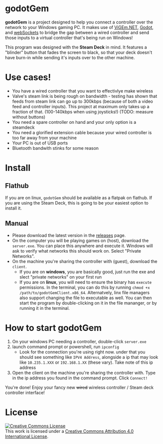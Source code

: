 # godotGem

**godotGem** is a project designed to help you connect a controller over the network to your Windows gaming PC. It makes use of [ViGEm.NET](https://github.com/ViGEm/ViGEm.NET), [Godot](https://godotengine.org/), and [webSockets](https://developer.mozilla.org/en-US/docs/Web/API/WebSockets_API) to bridge the gap between a wired controller and send those inputs to a virtual controller that's being run on Windows!

This program was designed with the **Steam Deck** in mind. It features a "blinder" button that fades the screen to black, so that your deck doesn't have burn-in while sending it's inputs over to the other machine.

# Use cases!

* You have a wired controller that you want to effectivlye make wireless
* Valve's steam link is being rough on bandwidth - testing has shown that feeds from steam link can go up to 300kbps (because of both a video feed and controller inputs). This project at maximum only takes up a fraction of that. (100-140kbps when using joysticks!) (TODO: measure without buttons)
* You need a spare controller on hand and your only option is a steamdeck
* You need a glorified extension cable because your wired controller is too far away from your machine
* Your PC is out of USB ports
* Bluetooth bandwith stinks for some reason

# Install

## Flathub

If you are on linux, `godotGem` should be available as a flatpak on flathub. If you are using the Steam Deck, this is going to be your easiest option to install it.

## Manual

* Please download the latest version in the [releases](https://github.com/iSlammedMyKindle/godotGem/releases) page.
* On the computer you will be playing games on (host), download the `server.exe`. You can place this anywhere and execute it. Windows will ask to verify what networks this should work on. Select "Private Networks".
* On the machine you're sharing the controller with (guest), download the `client`.
    * If you are on **windows**, you are basically good, just run the exe and slect "private networks" on your first run
    * If you are on **linux**, you will need to ensure the binary has `execute` permissions. In the terminal, you can do this by running `chmod +x /path/to/godotGemClient.x86_64`. Alternatvely, linx file managers also support changing the file to executable as well. You can then start the program by double-clicking on it in the file mananger, or by running it in the terminal.

# How to start godotGem

1. On your windows PC needing a controller, double-click `server.exe`
1. launch command prompt or powershell, run `ipconfig`
    * Look for the connection you're using right now. under that you should see something like `IPV4 Address`, alongside a ip that may look like `10.235.1.XXX` or `192.168.1.XX` (these vary). Take note of this ip address
1. Open the client on the machine you're sharing the controller with. Type in the ip address you found in the command prompt. Click `Connect!`

You're done! Enjoy your fancy new ~~wired~~ wireless controller / Steam deck controller interface!

# License

<a rel="license" href="http://creativecommons.org/licenses/by/4.0/"><img alt="Creative Commons License" style="border-width:0" src="https://i.creativecommons.org/l/by/4.0/88x31.png" /></a><br />This work is licensed under a <a rel="license" href="http://creativecommons.org/licenses/by/4.0/">Creative Commons Attribution 4.0 International License</a>.